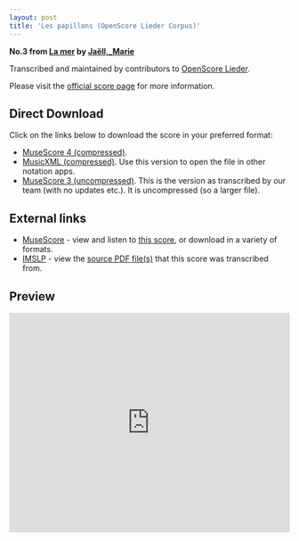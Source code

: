 ```yaml
---
layout: post
title: 'Les papillons (OpenScore Lieder Corpus)'
---
```


__No.3 from [La mer](https://fourscoreandmore.org/OpenScore/Ja%C3%ABll%2C_Marie/La_mer/) by [Jaëll,_Marie](https://fourscoreandmore.org/OpenScore/Ja%C3%ABll%2C_Marie)__

Transcribed and maintained by contributors to [OpenScore Lieder].

Please visit the [official score page] for more information.

[official score page]: https://musescore.com/openscore-lieder-corpus/scores/6155444
[OpenScore Lieder]: https://musescore.com/openscore-lieder-corpus

## Direct Download

Click on the links below to download the score in your preferred format:
- [MuseScore 4 (compressed)](https://fourscoreandmore.org/OpenScore/Ja%C3%ABll%2C_Marie/La_mer/3_Les_papillons.mscz).
- [MusicXML (compressed)](https://fourscoreandmore.org/OpenScore/Ja%C3%ABll%2C_Marie/La_mer/3_Les_papillons.mxl). Use this version to open the file in other notation apps.
- [MuseScore 3 (uncompressed)](https://raw.githubusercontent.com/OpenScore/Lieder/refs/heads/main/scores/Ja%C3%ABll%2C_Marie/La_mer/3_Les_papillons/lc6155444.mscx). This is the version as transcribed by our team (with no updates etc.). It is uncompressed (so a larger file).

## External links

- [MuseScore] - view and listen to [this score][MuseScore], or download in a variety of formats.
- [IMSLP] - view the [source PDF file(s)][IMSLP] that this score was transcribed from.

[MuseScore]: https://musescore.com/score/6155444
[IMSLP]: https://imslp.org/wiki/Special:ReverseLookup/624194

## Preview

<iframe width="100%" height="394" src="https://musescore.com/openscore-lieder-corpus/scores/6155444/embed" frameborder="0" allowfullscreen allow="autoplay; fullscreen"></iframe>
